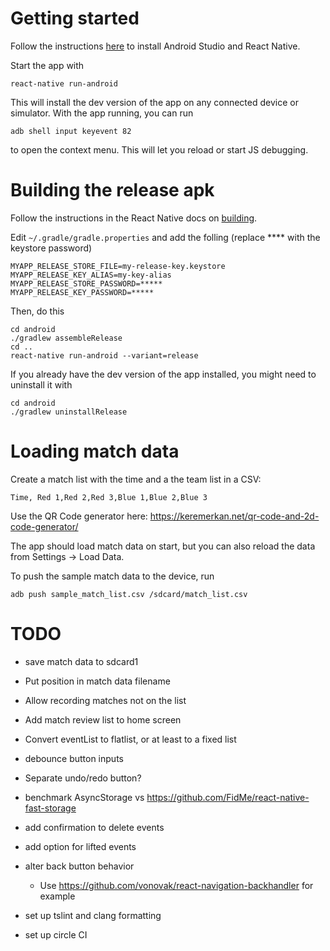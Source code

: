 # Getting started

Follow the instructions [here]() to install Android Studio and React Native.

Start the app with 

    react-native run-android

This will install the dev version of the app on any connected device or simulator.
With the app running, you can run 

    adb shell input keyevent 82

to open the context menu. This will let you reload or start JS debugging.

# Building the release apk

Follow the instructions in the React Native docs on [building](https://facebook.github.io/react-native/docs/signed-apk-android).

Edit `~/.gradle/gradle.properties` and add the folling (replace **** with the keystore password)

    MYAPP_RELEASE_STORE_FILE=my-release-key.keystore
    MYAPP_RELEASE_KEY_ALIAS=my-key-alias
    MYAPP_RELEASE_STORE_PASSWORD=*****
    MYAPP_RELEASE_KEY_PASSWORD=*****

Then, do this

    cd android
    ./gradlew assembleRelease
    cd ..
    react-native run-android --variant=release

If you already have the dev version of the app installed, you might need to uninstall it with

    cd android 
    ./gradlew uninstallRelease

# Loading match data

Create a match list with the time and a the team list in a CSV:

    Time, Red 1,Red 2,Red 3,Blue 1,Blue 2,Blue 3

Use the QR Code generator here: https://keremerkan.net/qr-code-and-2d-code-generator/

The app should load match data on start, but you can also reload the data from Settings -> Load Data.

To push the sample match data to the device, run

    adb push sample_match_list.csv /sdcard/match_list.csv

# TODO
- save match data to sdcard1
- Put position in match data filename
- Allow recording matches not on the list
- Add match review list to home screen

- Convert eventList to flatlist, or at least to a fixed list
- debounce button inputs
- Separate undo/redo button?

- benchmark AsyncStorage vs https://github.com/FidMe/react-native-fast-storage
- add confirmation to delete events
- add option for lifted events
- alter back button behavior
    - Use https://github.com/vonovak/react-navigation-backhandler for example

- set up tslint and clang formatting
- set up circle CI
